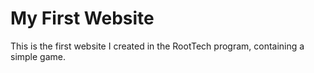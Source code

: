 # My First Website

This is the first website I created in the RootTech program, containing a simple game. 
